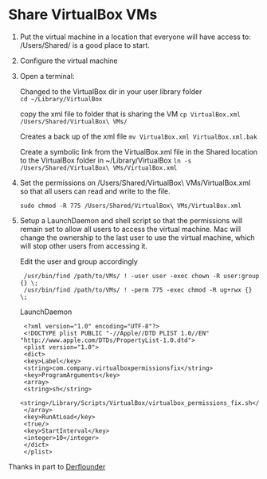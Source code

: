 # Share VirtualBox VMs

1. Put the virtual machine in a location that everyone will have access to: /Users/Shared/ is a good place to start.
2. Configure the virtual machine
3. Open a terminal:

    Changed to the VirtualBox dir in your user library folder  
    `cd ~/Library/VirtualBox`

    copy the xml file to folder that is sharing the VM
    `cp VirtualBox.xml /Users/Shared/VirtualBox\ VMs/`

    Creates a back up of the xml file
    `mv VirtualBox.xml VirtualBox.xml.bak`

    Create a symbolic link from the VirtualBox.xml file in the Shared location to the VirtualBox folder in ~/Library/VirtualBox
    `ln -s /Users/Shared/VirtualBox\ VMs/VirtualBox.xml`

4. Set the permissions on /Users/Shared/VirtualBox\ VMs/VirtualBox.xml so that all users can read and write to the file.

    `sudo chmod -R 775 /Users/Shared/VirtualBox\ VMs/VirtualBox.xml`

5. Setup a LaunchDaemon and shell script so that the permissions will remain set to allow all users to access the virtual machine. Mac will change the ownership to the last user to use the virtual machine, which will stop other users from accessing it.

    Edit the user and group accordingly

        /usr/bin/find /path/to/VMs/ ! -user user -exec chown -R user:group {} \;
        /usr/bin/find /path/to/VMs/ ! -perm 775 -exec chmod -R ug+rwx {} \;

    LaunchDaemon

        <?xml version="1.0" encoding="UTF-8"?>
        <!DOCTYPE plist PUBLIC "-//Apple//DTD PLIST 1.0//EN" "http://www.apple.com/DTDs/PropertyList-1.0.dtd">
        <plist version="1.0">
        <dict>
        <key>Label</key>
        <string>com.company.virtualboxpermissionsfix</string>
        <key>ProgramArguments</key>
        <array>
        <string>sh</string>
        <string>/Library/Scripts/VirtualBox/virtualbox_permissions_fix.sh</string>
        </array>
        <key>RunAtLoad</key>
        <true/>
        <key>StartInterval</key>
        <integer>10</integer>
        </dict>
        </plist>

Thanks in part to [Derflounder](https://derflounder.wordpress.com/2011/10/26/configuring-a-virtualbox-vm-to-be-shared-by-multiple-users-on-the-same-mac/)

